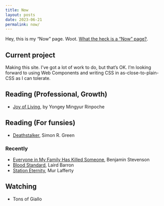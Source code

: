 ```yaml
---
title: Now
layout: posts
date: 2023-06-21
permalink: now/
---
```


Hey, this is my <q>Now</q> page. Woot. [What the heck is a “Now” page?](https://nownownow.com/).

## Current project

Making this site. I’ve got a lot of work to do, but that’s OK. I’m looking forward to using Web Components and writing CSS in as-close-to-plain-CSS as I can tolerate.

## Reading (Professional, Growth)

* [Joy of Living](https://www.penguinrandomhouse.com/books/115218/the-joy-of-living-by-yongey-mingyur-rinpoche-and-eric-swanson/), by Yongey Mingyur Rinpoche

## Reading (For funsies)

* [Deathstalker](https://en.wikipedia.org/wiki/Deathstalker_(series)), Simon R. Green

### Recently

* [Everyone in My Family Has Killed Someone](https://www.harpercollins.com/products/everyone-in-my-family-has-killed-someone-benjamin-stevenson?variant=40371879936034), Benjamin Stevenson
* [Blood Standard](https://www.penguinrandomhouse.com/books/550396/blood-standard-by-laird-barron/), Laird Barron
* [Station Eternity](https://www.penguinrandomhouse.com/books/609886/station-eternity-by-mur-lafferty/), Mur Lafferty

## Watching

* Tons of Giallo
